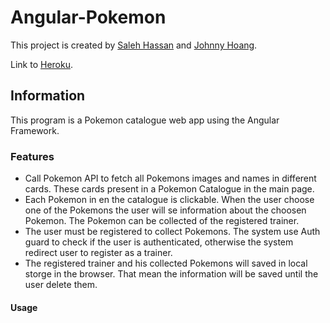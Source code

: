 # Angular-Pokemon

This project is created by [Saleh Hassan](https://github.com/ISaleh-Hassan) and [Johnny Hoang](https://github.com/flaakan).

Link to [Heroku](https://pokemon-app-angular.herokuapp.com).

## Information
This program is a Pokemon catalogue web app using the Angular Framework. 

### Features
* Call Pokemon API to fetch all Pokemons images and names in different cards. These cards present in a Pokemon Catalogue in the main page. 
* Each Pokemon in en the catalogue is clickable. When the user choose one of the Pokemons the user will se information about the choosen Pokemon. The Pokemon can be collected of the registered trainer. 
* The user must be registered to collect Pokemons. The system use Auth guard to check if the user is authenticated, otherwise the system redirect user to register as a trainer. 
* The registered trainer and his collected Pokemons will saved in local storge in the browser. That mean the information will be saved until the user delete them.  

#### Usage


